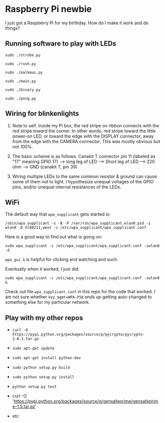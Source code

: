 Raspberry Pi newbie
========

I just got a Raspberry Pi for my birthday. How do I make it work and
do things?


Running software to play with LEDs
--------

`sudo ./strobe.py`

`sudo ./rush.py`

`sudo ./malkmus.py`

`sudo ./main.py`

`sudo ./binary.py`

`sudo ./pong.py`


Wiring for blinkenlights
--------

1. Note to self. Inside my Pi box, the red stripe on ribbon connects
with the red stripe *toward* the corner. In other words, red stripe
toward the little power-on LED, or toward the edge with the DISPLAY
connector, away from the edge with the CAMERA connector. This was
mostly obvious but not 100%.

2. The basic scheme is as follows. Canakit T connector pin 11 (labeled
as "17" meaning GPIO 17) --> long leg of LED --> Short leg of LED -->
220 ohm --> GND (canakit T, pin 39)

3. Wiring multiple LEDs to the same common resistor & ground can cause
some of them not to light. I hypothesize unequal voltages of the GPIO
pins, and/or unequal internal resistances of the LEDs.


WiFi
--------

The default way that `wpa_supplicant` gets started is:

`/sbin/wpa_supplicant -s -B -P /var/run/wpa_supplicant.wlan0.pid -i wlan0 -D nl80211,wext -c /etc/wpa_supplicant/wpa_supplicant.conf`

Here is a good way to find out what is going on:

`sudo wpa_supplicant -c /etc/wpa_supplicant/wpa_supplicant.conf -iwlan0 -d`

`wpa_gui &` is helpful for clicking and watching and such.

Eventually when it worked, I just did:

`sudo wpa_supplicant -c /etc/wpa_supplicant/wpa_supplicant.conf -iwlan0 &`

Check out file `wpa_supplicant.conf` in this repo for the code that
worked. I am not sure whether `key_mgmt=WPA-PSK` ends up getting
auto-changed to something else for my particular network.


Play with my other repos
--------

* `curl -O https://pypi.python.org/packages/source/p/pycrypto/pycrypto-2.6.1.tar.gz`

* `sudo apt-get update`

* `sudo apt-get install python-dev`

* `sudo python setup.py build`

* `sudo python setup.py install`

* `python setup.py test`

* curl -O 'https://pypi.python.org/packages/source/g/gensafeprime/gensafeprime-1.5.tar.gz'

* etc



